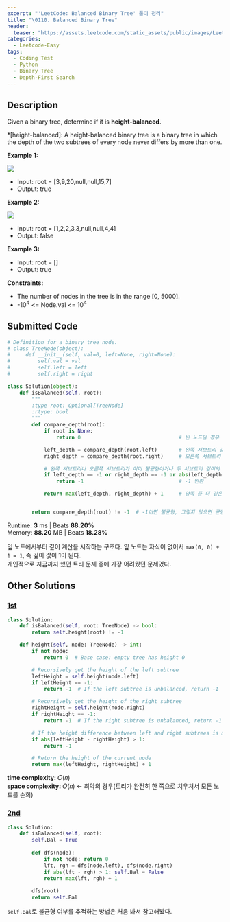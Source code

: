 ```yaml
---
excerpt: "'LeetCode: Balanced Binary Tree' 풀이 정리"
title: "\0110. Balanced Binary Tree"
header:
  teaser: "https://assets.leetcode.com/static_assets/public/images/LeetCode_Sharing.png"
categories:
  - Leetcode-Easy
tags:
  - Coding Test
  - Python
  - Binary Tree
  - Depth-First Search
---
```


## <i class="fa-solid fa-file-lines"></i> Description

Given a binary tree, determine if it is **height-balanced**.

*[height-balanced]: A height-balanced binary tree is a binary tree in which the depth of the two subtrees of every node never differs by more than one.

**Example 1:**

![](https://assets.leetcode.com/uploads/2020/10/06/balance_1.jpg)

- Input: root = [3,9,20,null,null,15,7]
- Output: true

**Example 2:**

![](https://assets.leetcode.com/uploads/2020/10/06/balance_2.jpg)

- Input: root = [1,2,2,3,3,null,null,4,4]
- Output: false

**Example 3:**

- Input: root = []
- Output: true

**Constraints:**

- The number of nodes in the tree is in the range [0, 5000].
- -10<sup>4</sup> <= Node.val <= 10<sup>4</sup>

## <i class="fa-solid fa-cloud-arrow-up"></i> Submitted Code

```python
# Definition for a binary tree node.
# class TreeNode(object):
#     def __init__(self, val=0, left=None, right=None):
#         self.val = val
#         self.left = left
#         self.right = right

class Solution(object):
    def isBalanced(self, root):
        """
        :type root: Optional[TreeNode]
        :rtype: bool
        """
        def compare_depth(root):
            if root is None:
                return 0                                # 빈 노드일 경우 깊이에 +0

            left_depth = compare_depth(root.left)       # 왼쪽 서브트리 깊이 계산
            right_depth = compare_depth(root.right)     # 오른쪽 서브트리 깊이 계산

            # 왼쪽 서브트리나 오른쪽 서브트리가 이미 불균형이거나 두 서브트리 깊이의 차이가 2 이상(불균형)
            if left_depth == -1 or right_depth == -1 or abs(left_depth - right_depth) > 1:
                return -1                               # -1 반환

            return max(left_depth, right_depth) + 1     # 양쪽 중 더 깊은 서브트리의 깊이에 +1


        return compare_depth(root) != -1  # -1이면 불균형, 그렇지 않으면 균형
```
<i class="fa-solid fa-clock"></i> Runtime: **3** ms \| Beats **88.20%**    
<i class="fa-solid fa-memory"></i> Memory: **88.20** MB \| Beats **18.28%**

잎 노드에서부터 깊이 계산을 시작하는 구조다. 잎 노드는 자식이 없어서 `max(0, 0) + 1 = 1`, 즉 깊이 값이 1이 된다.    
개인적으로 지금까지 했던 트리 문제 중에 가장 어려웠던 문제였다.

## <i class="fa-solid fa-flask"></i> Other Solutions

### <a href="https://leetcode.com/problems/balanced-binary-tree/solutions/6108795/0-ms-runtime-beats-100-user-code-idea-al-6u01/" target="_blank">1st</a>

```python
class Solution:
    def isBalanced(self, root: TreeNode) -> bool:
        return self.height(root) != -1

    def height(self, node: TreeNode) -> int:
        if not node:
            return 0  # Base case: empty tree has height 0

        # Recursively get the height of the left subtree
        leftHeight = self.height(node.left)
        if leftHeight == -1:
            return -1  # If the left subtree is unbalanced, return -1

        # Recursively get the height of the right subtree
        rightHeight = self.height(node.right)
        if rightHeight == -1:
            return -1  # If the right subtree is unbalanced, return -1

        # If the height difference between left and right subtrees is more than 1, return -1
        if abs(leftHeight - rightHeight) > 1:
            return -1

        # Return the height of the current node
        return max(leftHeight, rightHeight) + 1
```
<i class="fa-solid fa-clock"></i> **time complexity:** 𝑂(𝑛)    
<i class="fa-solid fa-memory"></i> **space complexity:** 𝑂(𝑛) ← 최악의 경우(트리가 완전히 한 쪽으로 치우쳐서 모든 노드를 순회)   


### <a href="https://leetcode.com/problems/balanced-binary-tree/solutions/981648/python-simple-dfs-explained-by-dbabichev-tp91/" target="_blank">2nd</a>

```python
class Solution:
    def isBalanced(self, root):
        self.Bal = True
        
        def dfs(node):
            if not node: return 0
            lft, rgh = dfs(node.left), dfs(node.right)
            if abs(lft - rgh) > 1: self.Bal = False
            return max(lft, rgh) + 1
            
        dfs(root)
        return self.Bal
```
`self.Bal`로 불균형 여부를 추적하는 방법은 처음 봐서 참고해봤다.